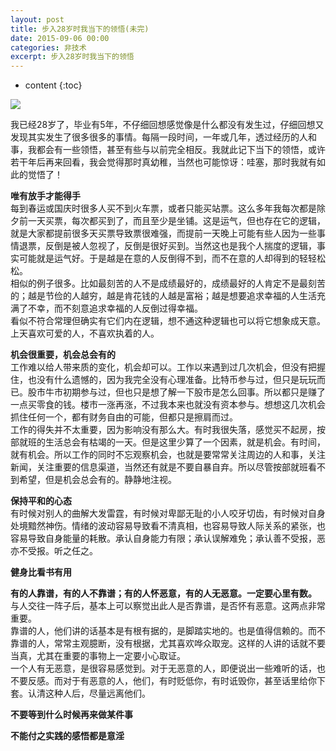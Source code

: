 ```yaml
---
layout: post
title: 步入28岁时我当下的领悟(未完)
date: 2015-09-06 00:00
categories: 非技术
excerpt: 步入28岁时我当下的领悟
---
```


* content
{:toc}

![](https://github.com/HarmonyHu/harmonyhu.github.io/raw/master/_posts/images/Buddha.jpg)  

我已经28岁了，毕业有5年，不仔细回想感觉像是什么都没有发生过，仔细回想又发现其实发生了很多很多的事情。每隔一段时间，一年或几年，透过经历的人和事，我都会有一些领悟，甚至有些与以前完全相反。我就此记下当下的领悟，或许若干年后再来回看，我会觉得那时真幼稚，当然也可能惊讶：哇塞，那时我就有如此的觉悟了！  
  
**唯有放手才能得手**  
每到春运或国庆时很多人买不到火车票，或者只能买站票。这么多年我每次都是除夕前一天买票，每次都买到了，而且至少是坐铺。这是运气，但也存在它的逻辑，就是大家都提前很多天买票导致票很难强，而提前一天晚上可能有些人因为一些事情退票，反倒是被人忽视了，反倒是很好买到。当然这也是我个人揣度的逻辑，事实可能就是运气好。于是越是在意的人反倒得不到，而不在意的人却得到的轻轻松松。  
相似的例子很多。比如最刻苦的人不是成绩最好的，成绩最好的人肯定不是最刻苦的；越是节俭的人越穷，越是肯花钱的人越是富裕；越是想要追求幸福的人生活充满了不幸，而不刻意追求幸福的人反倒过得幸福。  
看似不符合常理但确实有它们内在逻辑，想不通这种逻辑也可以将它想象成天意。上天喜欢可爱的人，不喜欢执着的人。

**机会很重要，机会总会有的**  
工作难以给人带来质的变化，机会却可以。工作以来遇到过几次机会，但没有把握住，也没有什么遗憾的，因为我完全没有心理准备。比特币参与过，但只是玩玩而已。股市牛市初期参与过，但也只是想了解一下股市是怎么回事。所以都只是赚了一点买零食的钱。楼市一涨再涨，不过我本来也就没有资本参与。想想这几次机会抓住任何一个，都有财务自由的可能，但都只是擦肩而过。  
工作的得失并不太重要，因为影响没有那么大。有时我很失落，感觉买不起房，按部就班的生活总会有枯竭的一天。但是这里少算了一个因素，就是机会。有时间，就有机会。所以工作的同时不忘观察机会，也就是要常常关注周边的人和事，关注新闻，关注重要的信息渠道，当然还有就是不要自暴自弃。所以尽管按部就班看不到希望，但是机会总会有的。静静地注视。  

**保持平和的心态**  
有时候对别人的曲解大发雷霆，有时候对卑鄙无耻的小人咬牙切齿，有时候对自身处境黯然神伤。情绪的波动容易导致看不清真相，也容易导致人际关系的紧张，也容易导致自身能量的耗散。承认自身能力有限；承认误解难免；承认善不受报，恶亦不受报。听之任之。

**健身比看书有用**  

**有的人靠谱，有的人不靠谱；有的人怀恶意，有的人无恶意。一定要心里有数。**  
与人交往一阵子后，基本上可以察觉出此人是否靠谱，是否怀有恶意。这两点非常重要。  
靠谱的人，他们讲的话基本是有根有据的，是脚踏实地的。也是值得信赖的。而不靠谱的人，常常主观臆断，没有根据，尤其喜欢哗众取宠。这样的人讲的话就不要当真，尤其在重要的事物上一定要小心取证。  
一个人有无恶意，是很容易感觉到。对于无恶意的人，即便说出一些难听的话，也不要反感。而对于有恶意的人，他们，有时贬低你，有时诋毁你，甚至话里给你下套。认清这种人后，尽量远离他们。  

**不要等到什么时候再来做某件事**
  
**不能付之实践的感悟都是意淫**  
